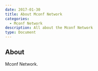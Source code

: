 ```yaml
---
date: 2017-01-30
title: About Mconf Network
categories:
  - Mconf Network
description: All about the Mconf Network
type: Document
---
```


## About

Mconf Network.
